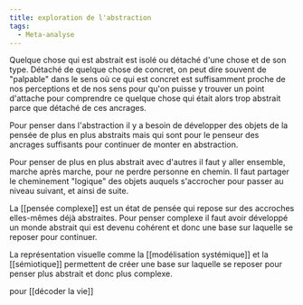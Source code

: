 ```yaml
---
title: exploration de l'abstraction
tags:
  - Meta-analyse
---
```


Quelque chose qui est abstrait est isolé ou détaché d'une chose et de son type. Détaché de quelque chose de concret, on peut dire souvent de "palpable" dans le sens où ce qui est concret est suffisamment proche de nos perceptions et de nos sens pour qu'on puisse y trouver un point d'attache pour comprendre ce quelque chose qui était alors trop abstrait parce que détaché de ces ancrages. 

Pour penser dans l'abstraction il y a besoin de développer des objets de la pensée de plus en plus abstraits mais qui sont pour le penseur des ancrages suffisants pour continuer de monter en abstraction.

Pour penser de plus en plus abstrait avec d'autres il faut y aller ensemble, marche après marche, pour ne perdre personne en chemin. Il faut partager le cheminement "logique" des objets auquels s'accrocher pour passer au niveau suivant, et ainsi de suite. 

La [[pensée complexe]] est un état de pensée qui repose sur des accroches elles-mêmes déjà abstraites. Pour penser complexe il faut avoir développé un monde abstrait qui est devenu cohérent et donc une base sur laquelle se reposer pour continuer. 

La représentation visuelle comme la [[modélisation systémique]] et la [[sémiotique]] permettent de créer une base sur laquelle se reposer pour penser plus abstrait et donc plus complexe.

pour [[décoder la vie]]
